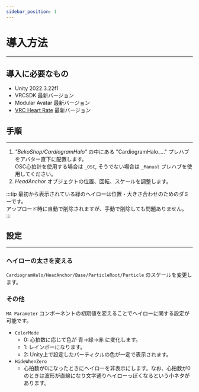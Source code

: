 ```yaml
---
sidebar_position: 1
---
```


# 導入方法
---
## 導入に必要なもの
- Unity 2022.3.22f1
- VRCSDK 最新バージョン
- Modular Avatar 最新バージョン
- [VRC Heart Rate](/category/vrc-heart-rate/) 最新バージョン

## 手順
---
1. *"BekoShop/CardiogramHalo"* の中にある "CardiogramHalo_..." プレハブをアバター直下に配置します。  
    OSC心拍計を使用する場合は `_OSC`, そうでない場合は `_Manual` プレハブを使用してください。
1. *HeadAnchor* オブジェクトの位置、回転、スケールを調整します。

:::tip
最初から表示されている緑のヘイローは位置・大きさ合わせのためのダミーです。   
アップロード時に自動で削除されますが、手動で削除しても問題ありません。  
:::

## 設定
---
### ヘイローの太さを変える
`CardiogramHalo/HeadAnchor/Base/ParticleRoot/Particle` のスケールを変更します。

### その他
`MA Parameter` コンポーネントの初期値を変えることでヘイローに関する設定が可能です。
- `ColorMode`
  - 0: 心拍数に応じて色が 青→緑→赤 に変化します。
  - 1: レインボーになります。
  - 2: Unity上で設定したパーティクルの色が一定で表示されます。
- `HideWhenZero`
  - 心拍数が0になったときにヘイローを非表示にします。なお、心拍数が0のときは波形が直線になり文字通りヘイローっぽくなるという小ネタがあります。